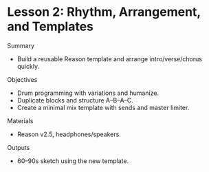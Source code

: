 # Lesson 2: Rhythm, Arrangement, and Templates

Summary
- Build a reusable Reason template and arrange intro/verse/chorus quickly.

Objectives
- Drum programming with variations and humanize.
- Duplicate blocks and structure A–B–A–C.
- Create a minimal mix template with sends and master limiter.

Materials
- Reason v2.5, headphones/speakers.

Outputs
- 60–90s sketch using the new template.

